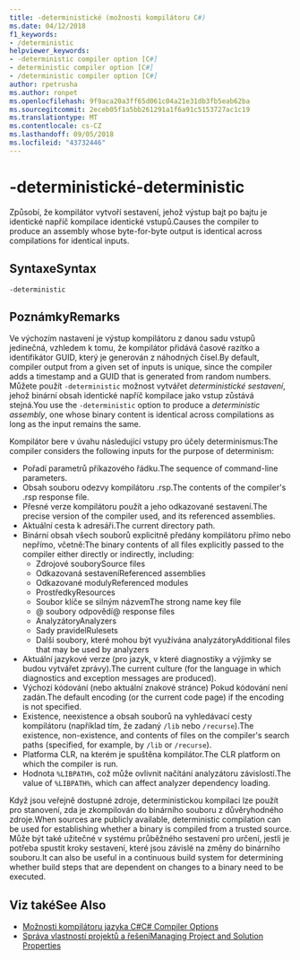 ```yaml
---
title: -deterministické (možnosti kompilátoru C#)
ms.date: 04/12/2018
f1_keywords:
- /deterministic
helpviewer_keywords:
- -deterministic compiler option [C#]
- deterministic compiler option [C#]
- /deterministic compiler option [C#]
author: rpetrusha
ms.author: ronpet
ms.openlocfilehash: 9f9aca20a3ff65d061c04a21e31db3fb5eab62ba
ms.sourcegitcommit: 2eceb05f1a5bb261291a1f6a91c5153727ac1c19
ms.translationtype: MT
ms.contentlocale: cs-CZ
ms.lasthandoff: 09/05/2018
ms.locfileid: "43732446"
---
```

# <a name="-deterministic"></a><span data-ttu-id="02b81-102">-deterministické</span><span class="sxs-lookup"><span data-stu-id="02b81-102">-deterministic</span></span>

<span data-ttu-id="02b81-103">Způsobí, že kompilátor vytvoří sestavení, jehož výstup bajt po bajtu je identické napříč kompilace identické vstupů.</span><span class="sxs-lookup"><span data-stu-id="02b81-103">Causes the compiler to produce an assembly whose byte-for-byte output is identical across compilations for identical inputs.</span></span> 

## <a name="syntax"></a><span data-ttu-id="02b81-104">Syntaxe</span><span class="sxs-lookup"><span data-stu-id="02b81-104">Syntax</span></span>

```
-deterministic
```

## <a name="remarks"></a><span data-ttu-id="02b81-105">Poznámky</span><span class="sxs-lookup"><span data-stu-id="02b81-105">Remarks</span></span>

<span data-ttu-id="02b81-106">Ve výchozím nastavení je výstup kompilátoru z danou sadu vstupů jedinečná, vzhledem k tomu, že kompilátor přidává časové razítko a identifikátor GUID, který je generován z náhodných čísel.</span><span class="sxs-lookup"><span data-stu-id="02b81-106">By default, compiler output from a given set of inputs is unique, since the compiler adds a timestamp and a GUID that is generated from random numbers.</span></span> <span data-ttu-id="02b81-107">Můžete použít `-deterministic` možnost vytvářet *deterministické sestavení*, jehož binární obsah identické napříč kompilace jako vstup zůstává stejná.</span><span class="sxs-lookup"><span data-stu-id="02b81-107">You use the `-deterministic` option to produce a *deterministic assembly*, one whose binary content is identical across compilations as long as the input remains the same.</span></span>

<span data-ttu-id="02b81-108">Kompilátor bere v úvahu následující vstupy pro účely determinismus:</span><span class="sxs-lookup"><span data-stu-id="02b81-108">The compiler considers the following inputs for the purpose of determinism:</span></span>

- <span data-ttu-id="02b81-109">Pořadí parametrů příkazového řádku.</span><span class="sxs-lookup"><span data-stu-id="02b81-109">The sequence of command-line parameters.</span></span>
- <span data-ttu-id="02b81-110">Obsah souboru odezvy kompilátoru .rsp.</span><span class="sxs-lookup"><span data-stu-id="02b81-110">The contents of the compiler's .rsp response file.</span></span>
- <span data-ttu-id="02b81-111">Přesné verze kompilátoru použít a jeho odkazované sestavení.</span><span class="sxs-lookup"><span data-stu-id="02b81-111">The precise version of the compiler used, and its referenced assemblies.</span></span>
- <span data-ttu-id="02b81-112">Aktuální cesta k adresáři.</span><span class="sxs-lookup"><span data-stu-id="02b81-112">The current directory path.</span></span>
- <span data-ttu-id="02b81-113">Binární obsah všech souborů explicitně předány kompilátoru přímo nebo nepřímo, včetně:</span><span class="sxs-lookup"><span data-stu-id="02b81-113">The binary contents of all files explicitly passed to the compiler either directly or indirectly, including:</span></span>
    - <span data-ttu-id="02b81-114">Zdrojové soubory</span><span class="sxs-lookup"><span data-stu-id="02b81-114">Source files</span></span>
    - <span data-ttu-id="02b81-115">Odkazovaná sestavení</span><span class="sxs-lookup"><span data-stu-id="02b81-115">Referenced assemblies</span></span>
    - <span data-ttu-id="02b81-116">Odkazované moduly</span><span class="sxs-lookup"><span data-stu-id="02b81-116">Referenced modules</span></span>
    - <span data-ttu-id="02b81-117">Prostředky</span><span class="sxs-lookup"><span data-stu-id="02b81-117">Resources</span></span>
    - <span data-ttu-id="02b81-118">Soubor klíče se silným názvem</span><span class="sxs-lookup"><span data-stu-id="02b81-118">The strong name key file</span></span>
    - <span data-ttu-id="02b81-119">@ soubory odpovědí</span><span class="sxs-lookup"><span data-stu-id="02b81-119">@ response files</span></span>
    - <span data-ttu-id="02b81-120">Analyzátory</span><span class="sxs-lookup"><span data-stu-id="02b81-120">Analyzers</span></span>
    - <span data-ttu-id="02b81-121">Sady pravidel</span><span class="sxs-lookup"><span data-stu-id="02b81-121">Rulesets</span></span>
    - <span data-ttu-id="02b81-122">Další soubory, které mohou být využívána analyzátory</span><span class="sxs-lookup"><span data-stu-id="02b81-122">Additional files that may be used by analyzers</span></span>
- <span data-ttu-id="02b81-123">Aktuální jazykové verze (pro jazyk, v které diagnostiky a výjimky se budou vytvářet zprávy).</span><span class="sxs-lookup"><span data-stu-id="02b81-123">The current culture (for the language in which diagnostics and exception messages are produced).</span></span>
- <span data-ttu-id="02b81-124">Výchozí kódování (nebo aktuální znakové stránce) Pokud kódování není zadán.</span><span class="sxs-lookup"><span data-stu-id="02b81-124">The default encoding (or the current code page) if the encoding is not specified.</span></span>
- <span data-ttu-id="02b81-125">Existence, neexistence a obsah souborů na vyhledávací cesty kompilátoru (například tím, že zadaný `/lib` nebo `/recurse`).</span><span class="sxs-lookup"><span data-stu-id="02b81-125">The existence, non-existence, and contents of files on the compiler's search paths (specified, for example, by `/lib` or `/recurse`).</span></span>
- <span data-ttu-id="02b81-126">Platforma CLR, na kterém je spuštěna kompilátor.</span><span class="sxs-lookup"><span data-stu-id="02b81-126">The CLR platform on which the compiler is run.</span></span>
- <span data-ttu-id="02b81-127">Hodnota `%LIBPATH%`, což může ovlivnit načítání analyzátoru závislostí.</span><span class="sxs-lookup"><span data-stu-id="02b81-127">The value of `%LIBPATH%`, which can affect analyzer dependency loading.</span></span>

<span data-ttu-id="02b81-128">Když jsou veřejně dostupné zdroje, deterministickou kompilaci lze použít pro stanovení, zda je zkompilován do binárního souboru z důvěryhodného zdroje.</span><span class="sxs-lookup"><span data-stu-id="02b81-128">When sources are publicly available, deterministic compilation can be used for establishing whether a binary is compiled from a trusted source.</span></span> <span data-ttu-id="02b81-129">Může být také užitečné v systému průběžného sestavení pro určení, jestli je potřeba spustit kroky sestavení, které jsou závislé na změny do binárního souboru.</span><span class="sxs-lookup"><span data-stu-id="02b81-129">It can also be useful in a continuous build system for determining whether build steps that are dependent on changes to a binary need to be executed.</span></span> 

## <a name="see-also"></a><span data-ttu-id="02b81-130">Viz také</span><span class="sxs-lookup"><span data-stu-id="02b81-130">See Also</span></span>  

- [<span data-ttu-id="02b81-131">Možnosti kompilátoru jazyka C#</span><span class="sxs-lookup"><span data-stu-id="02b81-131">C# Compiler Options</span></span>](../../../csharp/language-reference/compiler-options/index.md)  
- [<span data-ttu-id="02b81-132">Správa vlastností projektů a řešení</span><span class="sxs-lookup"><span data-stu-id="02b81-132">Managing Project and Solution Properties</span></span>](/visualstudio/ide/managing-project-and-solution-properties)
